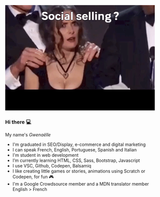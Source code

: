 
<img src="https://github.com/Gwenishere/Gwenishere/blob/master/giphygif.gif" />

### Hi there :computer:

<span>My name's *Gwenaëlle*</span>

-  I'm graduated in SEO/Display, e-commerce and digital marketing
-  I can speak French, English, Portuguese, Spanish and Italian
-  I'm student in web development
-  I’m currently learning HTML, CSS, Sass, Bootstrap, Javascript
-  I use VSC, Github, Codepen, Balsamiq
-  I like creating little games or stories, animations using Scratch or Codepen, for fun :video_game:
-  I'm a Google Crowdsource member and a MDN translator member English > French



